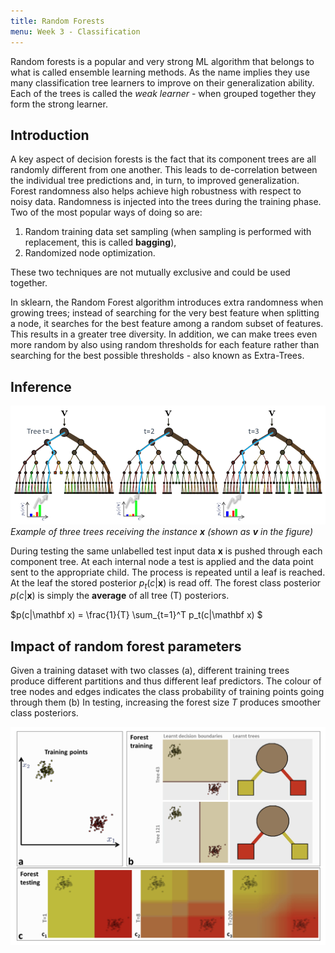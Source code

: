 ```yaml
---
title: Random Forests
menu: Week 3 - Classification
---
```


Random forests is a popular and very strong ML algorithm that belongs to what is called ensemble learning methods. As the name implies they use many classification tree learners to improve on their generalization ability. Each of the trees is called the *weak learner* - when grouped together they form the strong learner. 


## Introduction
A key aspect of decision forests is the fact that its component trees are all randomly different from one another. This leads to de-correlation between the individual tree predictions and, in turn, to improved generalization. Forest randomness also helps achieve high robustness with respect to noisy data. Randomness  is  injected  into  the  trees  during  the  training  phase. Two of the most popular ways of doing so are:

1. Random training data set sampling (when sampling is performed with replacement, this is called **bagging**), 
2. Randomized node optimization.

These  two  techniques  are  not  mutually  exclusive  and  could  be  used together.  

In sklearn, the Random Forest algorithm introduces extra randomness when growing trees; instead of searching for the very best feature when splitting a node, it searches for the best feature among a random subset of features. This results in a greater tree diversity. In addition, we can make trees even more random by also using random thresholds for each feature rather than searching for the best possible thresholds - also known as Extra-Trees. 

## Inference
![classification-forest-testing](images/classification-forest-testing.png)
*Example of three trees receiving the instance $\mathbf x$ (shown as $\mathbf v$ in the figure)* 

During testing the same unlabelled test input data $\mathbf x$  is pushed through each component tree. At each internal node a test is applied and the data point sent to the appropriate child. The process is repeated until a leaf is reached. At the leaf the stored posterior $p_t(c|\mathbf x)$ is read off. The forest class posterior $p(c|\mathbf x)$ is simply the **average** of all tree (T) posteriors.

$p(c|\mathbf x) = \frac{1}{T} \sum_{t=1}^T p_t(c|\mathbf x) $


## Impact of random forest parameters
Given a training dataset with two classes (a), different training trees produce different partitions and thus different leaf predictors. The colour of tree nodes and edges indicates the class probability of training points  going  through  them (b)  In  testing,  increasing  the  forest  size $T$ produces smoother class posteriors. 

![effect-num-trees](images/effect-num-trees.png)

